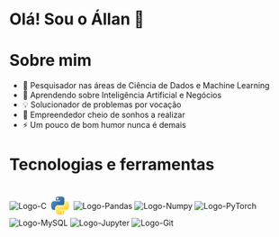 # Olá! Sou o Állan 👋

# Sobre mim
- 🔭 Pesquisador nas áreas de Ciência de Dados e Machine Learning
- 📖 Aprendendo sobre Inteligência Artificial e Negócios
- 💡 Solucionador de problemas por vocação
- 💬 Empreendedor cheio de sonhos a realizar
- ⚡ Um pouco de bom humor nunca é demais

# Tecnologias e ferramentas
<div style="display: inline_block"><br>
  <img align="center" alt="Logo-C" height="40" width="40" src="https://cdn.jsdelivr.net/gh/devicons/devicon/icons/c/c-original.svg">
  <img align="center" alt="Logo-Python" height="40" width="40" src="https://raw.githubusercontent.com/devicons/devicon/master/icons/python/python-original.svg">
  <img align="center" alt="Logo-Pandas" height="40" width="40" src="https://cdn.jsdelivr.net/gh/devicons/devicon/icons/pandas/pandas-original.svg">
  <img align="center" alt="Logo-Numpy" height="40" width="40" src="https://cdn.jsdelivr.net/gh/devicons/devicon/icons/numpy/numpy-original.svg">
  <img align="center" alt="Logo-PyTorch" height="40" width="40" src="https://cdn.jsdelivr.net/gh/devicons/devicon/icons/pytorch/pytorch-original.svg">
  <img align="center" alt="Logo-MySQL" height="40" width="40" src="https://cdn.jsdelivr.net/gh/devicons/devicon/icons/mysql/mysql-original-wordmark.svg">
  <img align="center" alt="Logo-Jupyter" height="40" width="40" src="https://cdn.jsdelivr.net/gh/devicons/devicon/icons/jupyter/jupyter-original-wordmark.svg">
  <img align="center" alt="Logo-Git" height="40" width="40" src="https://cdn.jsdelivr.net/gh/devicons/devicon/icons/git/git-original.svg">
</div>
